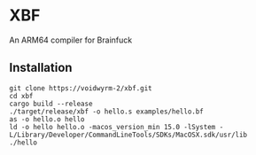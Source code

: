 # XBF

An ARM64 compiler for Brainfuck

## Installation

```
git clone https://voidwyrm-2/xbf.git
cd xbf
cargo build --release
./target/release/xbf -o hello.s examples/hello.bf
as -o hello.o hello
ld -o hello hello.o -macos_version_min 15.0 -lSystem -L/Library/Developer/CommandLineTools/SDKs/MacOSX.sdk/usr/lib
./hello
```
